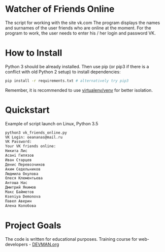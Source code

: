 # Watcher of Friends Online

The script for working with the site vk.com
The program displays the names and surnames of the user friends who are online at the moment.
For the program to work, the user needs to enter his / her login and password VK.

# How to Install

Python 3 should be already installed. Then use pip (or pip3 if there is a conflict with old Python 2 setup) to install dependencies:

```bash
pip install -r requirements.txt # alternatively try pip3
```

Remember, it is recommended to use [virtualenv/venv](https://devman.org/encyclopedia/pip/pip_virtualenv/) for better isolation.

# Quickstart

Example of script launch on Linux, Python 3.5

```bash
python3 vk_friends_online.py
VK Login: oeananas@mail.ru
VK Password: 
Your VK friends online:
Никита Лис
Асанi Гилязов
Иван Старцев
Денис Перевозчиков
Аким Седельников
Людмила Окулова
Олеся Клементьева
Антоша Нас
Дмитрий Якимов
Макс Байметов
Kseniya Demonova
Павел Аверин
Алена Колобова

```

# Project Goals

The code is written for educational purposes. Training course for web-developers - [DEVMAN.org](https://devman.org)
